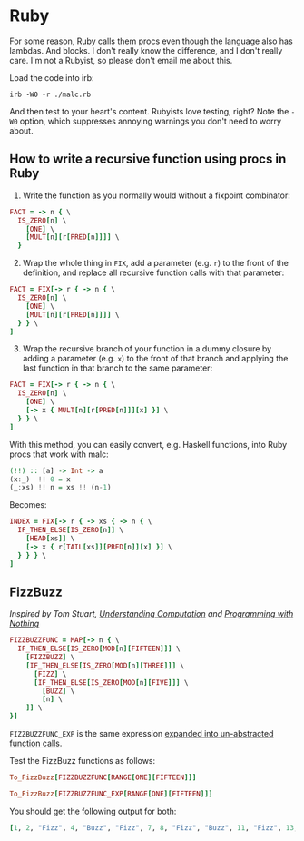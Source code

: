 # Ruby

For some reason, Ruby calls them procs even though the language also has lambdas. And blocks. I don't really know the difference, and I don't really care. I'm not a Rubyist, so please don't email me about this.

Load the code into irb:
```
irb -W0 -r ./malc.rb
```
And then test to your heart's content. Rubyists love testing, right? Note the `-W0` option, which suppresses annoying warnings you don't need to worry about.

## How to write a recursive function using procs in Ruby

1. Write the function as you normally would without a fixpoint combinator:
```ruby
FACT = -> n { \
  IS_ZERO[n] \
    [ONE] \
    [MULT[n][r[PRED[n]]]] \
  }
```

2. Wrap the whole thing in `FIX`, add a parameter (e.g. `r`) to the front of the definition, and replace all recursive function calls with that parameter:
```ruby
FACT = FIX[-> r { -> n { \
  IS_ZERO[n] \
    [ONE] \
    [MULT[n][r[PRED[n]]]] \
  } } \
]
```

3. Wrap the recursive branch of your function in a dummy closure by adding a parameter (e.g. `x`) to the front of that branch and applying the last function in that branch to the same parameter:
```ruby
FACT = FIX[-> r { -> n { \
  IS_ZERO[n] \
    [ONE] \
    [-> x { MULT[n][r[PRED[n]]][x] }] \
  } } \
]
```

With this method, you can easily convert, e.g. Haskell functions, into Ruby procs that work with malc:

```hs
(!!) :: [a] -> Int -> a
(x:_)  !! 0 = x
(_:xs) !! n = xs !! (n-1)
```

Becomes:

```ruby
INDEX = FIX[-> r { -> xs { -> n { \
  IF_THEN_ELSE[IS_ZERO[n]] \
    [HEAD[xs]] \
    [-> x { r[TAIL[xs]][PRED[n]][x] }] \
  } } } \
]
```

## FizzBuzz

_Inspired by Tom Stuart, [Understanding Computation](https://www.amazon.co.uk/gp/product/1449329276/ref=as_li_tl?ie=UTF8&camp=1634&creative=19450&creativeASIN=1449329276&linkCode=as2&tag=computationclub-21&linkId=Y33MSPW2C4U3YVP5) and [Programming with Nothing](https://speakerdeck.com/tomstuart/programming-with-nothing)_

```ruby
FIZZBUZZFUNC = MAP[-> n { \
  IF_THEN_ELSE[IS_ZERO[MOD[n][FIFTEEN]]] \
    [FIZZBUZZ] \
    [IF_THEN_ELSE[IS_ZERO[MOD[n][THREE]]] \
      [FIZZ] \
      [IF_THEN_ELSE[IS_ZERO[MOD[n][FIVE]]] \
        [BUZZ] \
        [n] \
    ]] \
}]
```

`FIZZBUZZFUNC_EXP` is the same expression [expanded into un-abstracted function calls](fizzbuzz_ruby.md).

Test the FizzBuzz functions as follows:

```ruby
To_FizzBuzz[FIZZBUZZFUNC[RANGE[ONE][FIFTEEN]]]

To_FizzBuzz[FIZZBUZZFUNC_EXP[RANGE[ONE][FIFTEEN]]]
```

You should get the following output for both:

```ruby
[1, 2, "Fizz", 4, "Buzz", "Fizz", 7, 8, "Fizz", "Buzz", 11, "Fizz", 13, 14, "FizzBuzz"]
```
